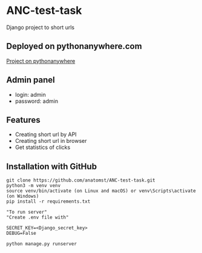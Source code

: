 # ANC-test-task

Django project to short urls

## Deployed on pythonanywhere.com

[Project on pythonanywhere ](https://anatomst.pythonanywhere.com/shortner/)

## Admin panel

* login: admin
* password: admin

## Features

* Creating short url by API
* Creating short url in browser
* Get statistics of clicks

## Installation with GitHub

```shell
git clone https://github.com/anatomst/ANC-test-task.git
python3 -m venv venv
source venv/bin/activate (on Linux and macOS) or venv\Scripts\activate (on Windows)
pip install -r requirements.txt

"To run server"
"Create .env file with"

SECRET_KEY=<Django_secret_key>
DEBUG=False

python manage.py runserver
```

